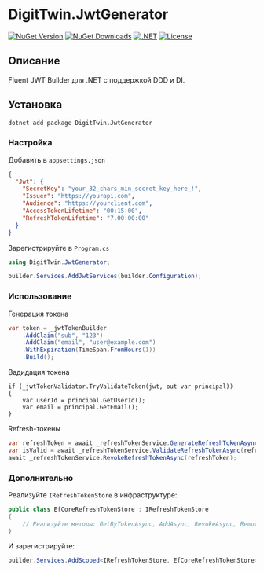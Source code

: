 ﻿# DigitTwin.JwtGenerator


[![NuGet Version](https://img.shields.io/nuget/v/DT.JwtGenerator.svg?logo=nuget)](https://www.nuget.org/packages/YourProject.Jwt)
[![NuGet Downloads](https://img.shields.io/nuget/dt/DT.JwtGenerator.svg)](https://www.nuget.org/packages/YourProject.Jwt)
[![.NET](https://img.shields.io/badge/.NET-9%2B%20%7C%207%20%7C%208-blue?logo=.net)](https://dotnet.microsoft.com/)
[![License](https://img.shields.io/badge/License-MIT-green.svg)](LICENSE)

## Описание
Fluent JWT Builder для .NET с поддержкой DDD и DI.

## Установка

```bash
dotnet add package DigitTwin.JwtGenerator
```

### Настройка
Добавить в `appsettings.json`

```json
{
  "Jwt": {
    "SecretKey": "your_32_chars_min_secret_key_here_!",
    "Issuer": "https://yourapi.com",
    "Audience": "https://yourclient.com",
    "AccessTokenLifetime": "00:15:00",
    "RefreshTokenLifetime": "7.00:00:00"
  }
}
```

Зарегистрируйте в `Program.cs`

```csharp
using DigitTwin.JwtGenerator;

builder.Services.AddJwtServices(builder.Configuration);
```

### Использование
Генерация токена

```csharp
var token = _jwtTokenBuilder
    .AddClaim("sub", "123")
    .AddClaim("email", "user@example.com")
    .WithExpiration(TimeSpan.FromHours(1))
    .Build();
```

Вадидация токена

```cshsrp
if (_jwtTokenValidator.TryValidateToken(jwt, out var principal))
{
    var userId = principal.GetUserId();
    var email = principal.GetEmail();
}
```

Refresh-токены
```csharp
var refreshToken = await _refreshTokenService.GenerateRefreshTokenAsync("123");
var isValid = await _refreshTokenService.ValidateRefreshTokenAsync(refreshToken);
await _refreshTokenService.RevokeRefreshTokenAsync(refreshToken);
```

### Дополнительно
Реализуйте `IRefreshTokenStore` в инфраструктуре:

```csharp
public class EfCoreRefreshTokenStore : IRefreshTokenStore
{
    // Реализуйте методы: GetByTokenAsync, AddAsync, RevokeAsync, RemoveExpiredAsync
}
```

И зарегистрируйте:

```csharp
builder.Services.AddScoped<IRefreshTokenStore, EfCoreRefreshTokenStore>();
```